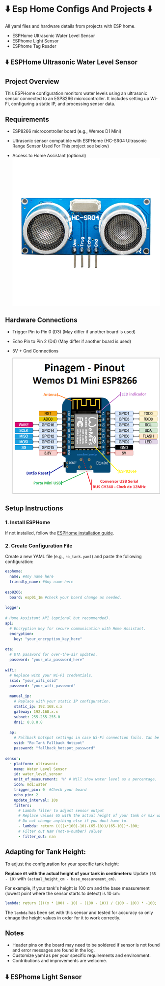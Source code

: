 # ⬇️ Esp Home Configs And Projects ⬇️

All yaml files and hardware details from projects with ESP home.
- ESPHome Ultrasonic Water Level Sensor
- ESPhome Light Sensor
- ESPhome Tag Reader

## ⬇️ ESPHome Ultrasonic Water Level Sensor

## Project Overview
This ESPHome configuration monitors water levels using an ultrasonic sensor connected to an ESP8266 microcontroller. 
It includes setting up Wi-Fi, configuring a static IP, and processing sensor data.

## Requirements
- ESP8266 microcontroller board (e.g., Wemos D1 Mini)
- Ultrasonic sensor compatible with ESPHome (HC-SR04 Ultrasonic Range Sensor Used For This project see below)
  
- Access to Home Assistant (optional)
  ![Wemos D1](hardware_pics/ultrasonic.jpg)
## Hardware Connections
- Trigger Pin to Pin 0 (D3)     (May differ if another board is used)
- Echo Pin to Pin 2 (D4)        (May differ if another board is used)
- 5V + Gnd Connections

  ![Wemos D1](hardware_pics/wemos.png)

## Setup Instructions

### 1. Install ESPHome
If not installed, follow the [ESPHome installation guide](https://esphome.io/guides/getting_started_command_line.html).

### 2. Create Configuration File
Create a new YAML file (e.g., `ro_tank.yaml`) and paste the following configuration:

```yaml
esphome:
  name: #Any name here 
  friendly_name: #Any name here

esp8266:
  board: esp01_1m #check your board change as needed.

logger:

# Home Assistant API (optional but recommended).
api:
  # Encryption key for secure communication with Home Assistant.
  encryption:
    key: "your_encryption_key_here"

ota:
  # OTA password for over-the-air updates.
  password: "your_ota_password_here"

wifi:
  # Replace with your Wi-Fi credentials.
  ssid: "your_wifi_ssid"
  password: "your_wifi_password"

  manual_ip:
    # Replace with your static IP configuration.
    static_ip: 192.168.x.x
    gateway: 192.168.x.x
    subnet: 255.255.255.0
    dns1: 8.8.8.8

  ap:
    # Fallback hotspot settings in case Wi-Fi connection fails. Can be removed if needed !
    ssid: "Ro-Tank Fallback Hotspot"
    password: "fallback_hotspot_password"

sensor:
  - platform: ultrasonic
    name: Water Level Sensor
    id: water_level_sensor
    unit_of_measurement: '%' # Will show water level as a percentage. 
    icon: mdi:water
    trigger_pin: 0  #Check your board  
    echo_pin: 2
    update_interval: 10s  
    filters:
      # Lambda filter to adjust sensor output
      # Replace values 65 with the actual height of your tank or max water level in centimeters.
      # Do not change anything else if you dont have to.
      - lambda: return ((((x*100)-10)-(65-10))/(65-10))*-100; 
      # Filter out NaN (not-a-number) values
      - filter_out: nan
   ```
## Adapting for Tank Height:

To adjust the configuration for your specific tank height:

 **Replace `65` with the actual height of your tank in centimeters**:
   Update `(65 - 10)` with `(actual_height_cm - base_measurement_cm)`.

   For example, if your tank's height is 100 cm and the base measurement (lowest point where the sensor starts to detect) is 10 cm:
   ```yaml
   lambda: return ((((x * 100) - 10) - (100 - 10)) / (100 - 10)) * -100;
   ```
The `lambda` has been set with this sensor and tested for accuracy so only chnage the height values in order for it to work correctly.
## Notes
- Header pins on the board may need to be soldered if sensor is not found and error messages are found in the log.
- Customize yaml as per your specific requirements and environment.
- Contributions and improvements are welcome.

## ⬇️ ESPhome Light Sensor

